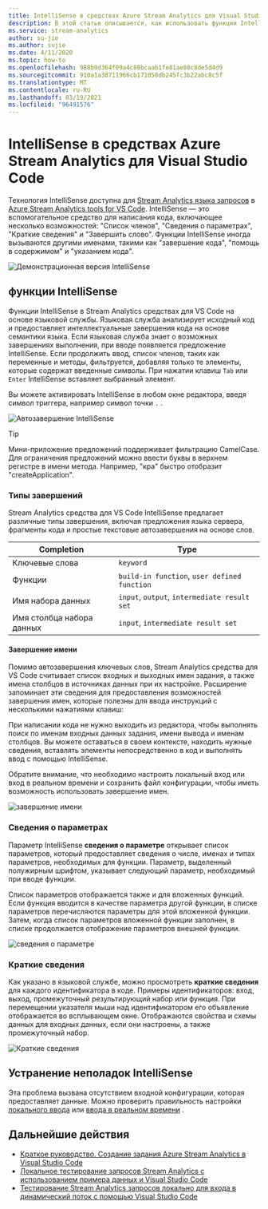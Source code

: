 ```yaml
---
title: IntelliSense в средствах Azure Stream Analytics для Visual Studio Code
description: В этой статье описывается, как использовать функции IntelliSense в Azure Stream Analytics инструментов для Visual Studio Code.
ms.service: stream-analytics
author: su-jie
ms.author: sujie
ms.date: 4/11/2020
ms.topic: how-to
ms.openlocfilehash: 988b9d364f09a4c88bcaab1fe81ae80c8de5d4d9
ms.sourcegitcommit: 910a1a38711966cb171050db245fc3b22abc8c5f
ms.translationtype: MT
ms.contentlocale: ru-RU
ms.lasthandoff: 03/19/2021
ms.locfileid: "96491576"
---
```

# <a name="intellisense-in-azure-stream-analytics-tools-for-visual-studio-code"></a>IntelliSense в средствах Azure Stream Analytics для Visual Studio Code

Технология IntelliSense доступна для [Stream Analytics языка запросов](/stream-analytics-query/stream-analytics-query-language-reference?bc=https%253a%2f%2fdocs.microsoft.com%2fazure%2fbread%2ftoc.json&toc=https%253a%2f%2fdocs.microsoft.com%2fazure%2fstream-analytics%2ftoc.json) в [Azure Stream Analytics tools for VS Code](https://marketplace.visualstudio.com/items?itemName=ms-bigdatatools.vscode-asa&ssr=false#overview). IntelliSense — это вспомогательное средство для написания кода, включающее несколько возможностей: "Список членов", "Сведения о параметрах", "Краткие сведения" и "Завершить слово". Функции IntelliSense иногда вызываются другими именами, такими как "завершение кода", "помощь в содержимом" и "указанием кода".

![Демонстрационная версия IntelliSense](./media/vs-code-intellisense/intellisense.gif)

## <a name="intellisense-features"></a>функции IntelliSense

Функции IntelliSense в Stream Analytics средствах для VS Code на основе языковой службы. Языковая служба анализирует исходный код и предоставляет интеллектуальные завершения кода на основе семантики языка. Если языковая служба знает о возможных завершениях выполнения, при вводе появляется предложение IntelliSense. Если продолжить ввод, список членов, таких как переменные и методы, фильтруется, добавляя только те элементы, которые содержат введенные символы. При нажатии клавиш `Tab` или `Enter` IntelliSense вставляет выбранный элемент.

Вы можете активировать IntelliSense в любом окне редактора, введя символ триггера, например символ точки `.` .

![Автозавершение IntelliSense](./media/vs-code-intellisense/auto-completion.gif)

> [!TIP]
> Мини-приложение предложений поддерживает фильтрацию CamelCase. Для ограничения предложений можно ввести буквы в верхнем регистре в имени метода. Например, "кра" быстро отобразит "createApplication".

### <a name="types-of-completions"></a>Типы завершений

Stream Analytics средства для VS Code IntelliSense предлагает различные типы завершения, включая предложения языка сервера, фрагменты кода и простые текстовые автозавершения на основе слов.

|Completion     |  Type       |
| ----- | ------- |
| Ключевые слова | `keyword`
| Функции | `build-in function`, `user defined function`  |
| Имя набора данных| `input`, `output`, `intermediate result set`|
| Имя столбца набора данных|`input`, `intermediate result set`|

#### <a name="name-completion"></a>Завершение имени

Помимо автозавершения ключевых слов, Stream Analytics средства для VS Code считывает список входных и выходных имен задания, а также имена столбцов в источниках данных при их настройке. Расширение запоминает эти сведения для предоставления возможностей завершения имен, которые полезны для ввода инструкций с несколькими нажатиями клавиш:

При написании кода не нужно выходить из редактора, чтобы выполнять поиск по именам входных данных задания, имени вывода и именам столбцов. Вы можете оставаться в своем контексте, находить нужные сведения, вставлять элементы непосредственно в код и выполнять ввод с помощью IntelliSense.

Обратите внимание, что необходимо настроить локальный вход или вход в реальном времени и сохранить файл конфигурации, чтобы иметь возможность использовать завершение имен.

![завершение имени](./media/vs-code-intellisense/name-completion.gif)

### <a name="parameter-info"></a>Сведения о параметрах

Параметр IntelliSense **сведения о параметре** открывает список параметров, который предоставляет сведения о числе, именах и типах параметров, необходимых для функции. Параметр, выделенный полужирным шрифтом, указывает следующий параметр, необходимый при вводе функции.

Список параметров отображается также и для вложенных функций. Если функция вводится в качестве параметра другой функции, в списке параметров перечисляются параметры для этой вложенной функции. Затем, когда список параметров вложенной функции заполнен, в списке продолжается отображение параметров внешней функции.

![сведения о параметре](./media/vs-code-intellisense/parameter-info.gif)

### <a name="quick-info"></a>Краткие сведения

Как указано в языковой службе, можно просмотреть **краткие сведения** для каждого идентификатора в коде. Примеры идентификаторов: вход, выход, промежуточный результирующий набор или функция. При перемещении указателя мыши над идентификатором его объявление отображается во всплывающем окне. Отображаются свойства и схемы данных для входных данных, если они настроены, а также промежуточный набор.

![Краткие сведения](./media/vs-code-intellisense/quick-info.gif)

## <a name="troubleshoot-intellisense"></a>Устранение неполадок IntelliSense

Эта проблема вызвана отсутствием входной конфигурации, которая предоставляет данные. Можно проверить правильность настройки [локального ввода](visual-studio-code-local-run.md#define-a-local-input) или [ввода в реальном времени](visual-studio-code-local-run-live-input.md#define-a-live-stream-input) .

## <a name="next-steps"></a>Дальнейшие действия

* [Краткое руководство. Создание задания Azure Stream Analytics в Visual Studio Code](quick-create-visual-studio-code.md)
* [Локальное тестирование запросов Stream Analytics с использованием примера данных и Visual Studio Code](visual-studio-code-local-run.md)
* [Тестирование Stream Analytics запросов локально для входа в динамический поток с помощью Visual Studio Code](visual-studio-code-local-run-live-input.md)